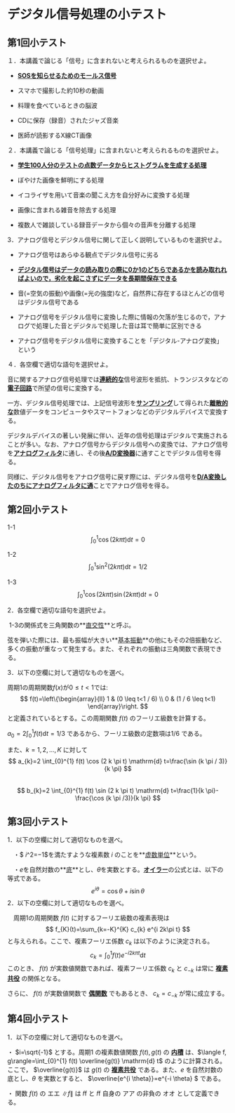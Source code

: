 # デジタル信号処理の小テスト

## 第1回小テスト

１．本講義で論じる「信号」に含まれないと考えられるものを選択せよ。

* <u>**SOSを知らせるためのモールス信号**</u>

- スマホで撮影した約10秒の動画

- 料理を食べているときの脳波

- CDに保存（録音）されたジャズ音楽

- 医師が読影するX線CT画像

  

２．本講義で論じる「信号処理」に含まれないと考えられるものを選択せよ。

- **<u>学生100人分のテストの点数データからヒストグラムを生成する処理</u>**

- ぼやけた画像を鮮明にする処理

- イコライザを用いて音楽の聞こえ方を自分好みに変換する処理

- 画像に含まれる雑音を除去する処理

- 複数人で雑談している録音データから個々の音声を分離する処理

  

3．アナログ信号とデジタル信号に関して正しく説明しているものを選択せよ。

- アナログ信号はあらゆる観点でデジタル信号に劣る

- **<u>デジタル信号はデータの読み取りの際に0か1のどちらであるかを読み取れればよいので，劣化を起こさずにデータを長期間保存できる</u>**

- 音(=空気の振動)や画像(=光の強度)など，自然界に存在するほとんどの信号はデジタル信号である

- アナログ信号をデジタル信号に変換した際に情報の欠落が生じるので，アナログで処理した音とデジタルで処理した音は耳で簡単に区別できる

- アナログ信号をデジタル信号に変換することを「デジタル-アナログ変換」という

  


４．各空欄で適切な語句を選択せよ。

​	音に関するアナログ信号処理では<u>**連続的な**</u>信号波形を抵抗、トランジスタなどの<u>**電子回路**</u>で所望の信号に変換する。

​	一方、デジタル信号処理では、上記信号波形を<u>**サンプリング**</u>して得られた<u>**離散的な**</u>数値データをコンピュータやスマートフォンなどのデジタルデバイスで変換する。

​	デジタルデバイスの著しい発展に伴い、近年の信号処理はデジタルで実施されることが多い。なお、アナログ信号からデジタル信号への変換では、アナログ信号を<u>**アナログフィルタ**</u>に通し、その後<u>**A/D変換器**</u>に通すことでデジタル信号を得る。

​	同様に、デジタル信号をアナログ信号に戻す際には、デジタル信号を<u>**D/A変換したのちにアナログフィルタに通**</u>ことでアナログ信号を得る。

##  第2回小テスト

1-1 
$$
\int_{0}^{1} \cos (2k \pi t) \mathrm{d} t=0
$$

1-2
$$
\int_{0}^{1} \sin ^{2}(2k \pi t) \mathrm{d} t=1/2
$$

1-3
$$
\int_{0}^{1} \cos (2k \pi t) \sin (2k \pi t) \mathrm{d} t=0
$$

2．各空欄で適切な語句を選択せよ。

​	1-3の関係式を三角関数の**<u>直交性</u>**と呼ぶ。

​	弦を弾いた際には、最も振幅が大きい**<u>基本振動</u>**の他にもその2倍振動など、多くの振動が重なって発生する。また、それぞれの振動は三⾓関数で表現できる。

3．以下の空欄に対して適切なものを選べ。

周期1の周期関数$f(x)$が$0 \leq t<1$では:
$$
f(t)=\left\{\begin{array}{ll}
1 & (0 \leq t<1 / 6) \\
0 & (1 / 6 \leq t<1)
\end{array}\right.
$$
と定義されているとする。この周期関数 $f(t)$ のフーリエ級数を計算する。 

$a_{0}=2 \int_{0}^{1} f(t) \mathrm{d} t=1/3$ であるから、フーリエ級数の定数項は$1/6$ である。

また、$k=1,2, \ldots, K$ に対して
$$
a_{k}=2 \int_{0}^{1} f(t) \cos (2 k \pi t) \mathrm{d} t=\frac{\sin (k \pi / 3)}{k \pi}
$$
 
$$
b_{k}=2 \int_{0}^{1} f(t) \sin (2 k \pi t) \mathrm{d} t=\frac{1}{k \pi}-\frac{\cos (k \pi /3)}{k \pi}
$$

## 第3回小テスト

1．以下の空欄に対して適切なものを選べ。

　・$ 𝑖^2=−1$を満たすような複素数 $i$ のことを**<u>虚数単位</u>**という。

　・$e$を自然対数の**<u>底</u>**とし、$\theta$を実数とする。<u>**オイラー**</u>の公式とは、以下の等式である。
$$
e^{i \theta}=\cos{\theta}+i\sin{\theta} 
$$
2．以下の空欄に対して適切なものを選べ。

　周期1の周期関数 $f(t)$ に対するフーリエ級数の複素表現は
$$
f_{K}(t)=\sum_{k=-K}^{K} c_{k} e^{i 2k\pi t} 
$$
と与えられる。ここで、複素フーリエ係数 $c_k$ は以下のように決定される。
$$
c_{k}=\int_{0}^{1} f(t) e^{-i2k\pi t} \mathrm{d} t
$$
このとき、 $f(t)$ が実数値関数であれば、複素フーリエ係数 $c_k$ と $c_{−k}$ は常に <u>**複素共役**</u> の関係となる。

さらに、 $f(t)$ が実数値関数で <u>**偶関数**</u> でもあるとき、 $c_k=c_{−k}$ が常に成立する。

## 第4回小テスト

1．以下の空欄に対して適切なものを選べ。

・ $i=\sqrt{-1}$ とする。周期1 の複素数値関数 $f(t),g(t)$ の <u>**内積**</u> は、$\langle f, g\rangle=\int_{0}^{1} f(t) \overline{g(t)} \mathrm{d} t$ のように計算される。ここで， $\overline{g(t)}$ は $g(t)$ の **<u>複素共役</u>** である。また、$e$ を自然対数の底とし、$\theta $ を実数とすると、 $\overline{e^{i \theta}}=e^{-i \theta} $ である。

・ 関数 $f(t)$ の エエ $\|f\|$ は 𝑓f と 𝑓f 自身の アア の非負の オオ として定義できる。
